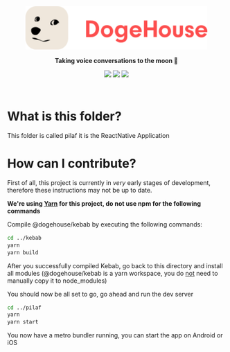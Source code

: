 <p align="center">
    <img height=100 src="https://raw.githubusercontent.com/benawad/dogehouse/staging/.redesign-assets/dogehouse_logo.svg"/>
</p>

<p align="center">
    <strong>Taking voice conversations to the moon 🚀</strong>
</p>

<p align="center">
    <img src="https://img.shields.io/github/contributors/benawad/dogehouse"/>
    <img src="https://img.shields.io/discord/810571477316403233?label=discord"/>
    <img src="https://img.shields.io/github/v/release/benawad/dogehouse"/>
</p>
<br/>

# What is this folder?

This folder is called pilaf it is the ReactNative Application

# How can I contribute?

First of all, this project is currently in _very_ early stages of development, therefore these instructions may not be up to date.

**We're using [Yarn](https://yarnpkg.com/) for this project, do not use npm for the following commands**

Compile @dogehouse/kebab by executing the following commands:

```bash
cd ../kebab
yarn
yarn build
```

After you successfully compiled Kebab, go back to this directory and install all modules (@dogehouse/kebab is a yarn workspace, you do <u>not</u> need to manually copy it to node_modules)

You should now be all set to go, go ahead and run the dev server

```bash
cd ../pilaf
yarn
yarn start
```

You now have a metro bundler running, you can start the app on Android or iOS
